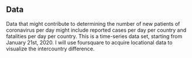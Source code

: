 ## Data
Data that might contribute to determining the number of new patients of coronavirus per day might include reported cases per day per country and fatalities per day per country. This is a time-series data set, starting from January 21st, 2020. I will use foursquare to acquire locational data to visualize the intercountry difference.
